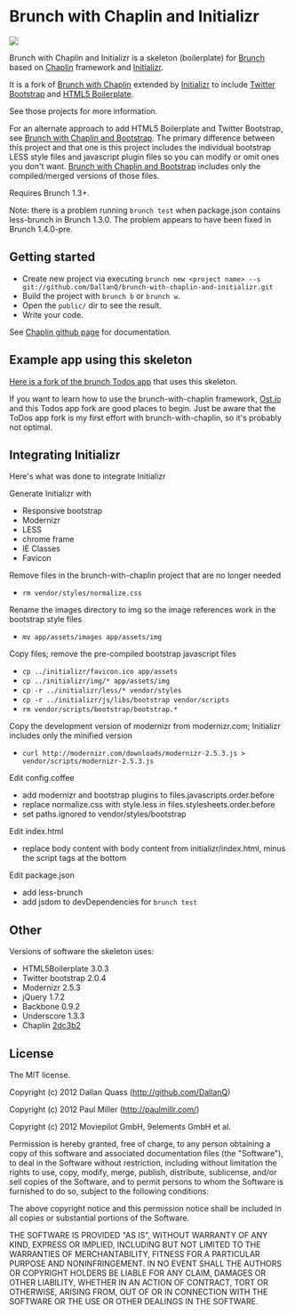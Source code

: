 # Brunch with Chaplin and Initializr
![](https://a248.e.akamai.net/camo.github.com/b7ebb8bbcec7938940cf8e9c441124c3bddafd3a/687474703a2f2f662e636c2e6c792f6974656d732f34373039326b30423141334a317a3166306b34362f6277632e706e67)

Brunch with Chaplin and Initializr is a skeleton (boilerplate) for [Brunch](http://brunch.io)
based on [Chaplin](https://github.com/chaplinjs/chaplin) framework
and [Initializr](http://www.initializr.com/).

It is a fork of [Brunch with Chaplin](https://github.com/paulmillr/brunch-with-chaplin)
extended by [Initializr](http://www.initializr.com/) to include [Twitter Bootstrap](http://twitter.github.com/bootstrap/)
and [HTML5 Boilerplate](http://html5boilerplate.com/).

See those projects for more information.

For an alternate approach to add HTML5 Boilerplate and Twitter Bootstrap, see [Brunch with Chaplin and Bootstrap](https://github.com/vip32/brunch-with-chaplin-and-bootstrap).
The primary difference between this project and that one is this project includes the individual
bootstrap LESS style files and javascript plugin files so you can modify or omit ones you don't want.
[Brunch with Chaplin and Bootstrap](https://github.com/vip32/brunch-with-chaplin-and-bootstrap) includes only the
compiled/merged versions of those files.

Requires Brunch 1.3+.

Note: there is a problem running `brunch test` when package.json contains less-brunch in Brunch 1.3.0.
The problem appears to have been fixed in Brunch 1.4.0-pre.

## Getting started
* Create new project via executing `brunch new <project name> --s git://github.com/DallanQ/brunch-with-chaplin-and-initializr.git`
* Build the project with `brunch b` or `brunch w`.
* Open the `public/` dir to see the result.
* Write your code.

See [Chaplin github page](https://github.com/chaplinjs/chaplin) for
documentation.

## Example app using this skeleton

[Here is a fork of the brunch Todos app](https://github.com/DallanQ/todos) that uses this skeleton.

If you want to learn how to use the brunch-with-chaplin framework, [Ost.io](https://github.com/paulmillr/ostio)
and this Todos app fork are good places to begin. Just be aware that the ToDos app fork is my first effort with
brunch-with-chaplin, so it's probably not optimal.

## Integrating Initializr

Here's what was done to integrate Initializr

Generate Initializr with
* Responsive bootstrap
* Modernizr
* LESS
* chrome frame
* IE Classes
* Favicon

Remove files in the brunch-with-chaplin project that are no longer needed
* `rm vendor/styles/normalize.css`

Rename the images directory to img so the image references work in the bootstrap style files
* `mv app/assets/images app/assets/img`

Copy files; remove the pre-compiled bootstrap javascript files
* `cp ../initializr/favicon.ico app/assets`
* `cp ../initializr/img/* app/assets/img`
* `cp -r ../initializr/less/* vendor/styles`
* `cp -r ../initializr/js/libs/bootstrap vendor/scripts`
* `rm vendor/scripts/bootstrap/bootstrap.*`

Copy the development version of modernizr from modernizr.com; Initializr includes only the minified version
* `curl http://modernizr.com/downloads/modernizr-2.5.3.js > vendor/scripts/modernizr-2.5.3.js`

Edit config.coffee
* add modernizr and bootstrap plugins to files.javascripts.order.before
* replace normalize.css with style.less in files.stylesheets.order.before
* set paths.ignored to vendor/styles/bootstrap

Edit index.html
* replace body content with body content from initializr/index.html, minus the script tags at the bottom

Edit package.json
* add less-brunch
* add jsdom to devDependencies for `brunch test`

## Other
Versions of software the skeleton uses:

* HTML5Boilerplate 3.0.3
* Twitter bootstrap 2.0.4
* Modernizr 2.5.3
* jQuery 1.7.2
* Backbone 0.9.2
* Underscore 1.3.3
* Chaplin [2dc3b2](https://github.com/moviepilot/chaplin/commit/2dc3b2e2d0eb95678367aad3e2af0f16c889bac7)

## License
The MIT license.

Copyright (c) 2012 Dallan Quass (http://github.com/DallanQ)

Copyright (c) 2012 Paul Miller (http://paulmillr.com/)

Copyright (c) 2012 Moviepilot GmbH, 9elements GmbH et al.

Permission is hereby granted, free of charge, to any person obtaining a copy of
this software and associated documentation files (the "Software"), to deal in
the Software without restriction, including without limitation the rights to
use, copy, modify, merge, publish, distribute, sublicense, and/or sell copies
of the Software, and to permit persons to whom the Software is furnished to do
so, subject to the following conditions:

The above copyright notice and this permission notice shall be included in all
copies or substantial portions of the Software.

THE SOFTWARE IS PROVIDED "AS IS", WITHOUT WARRANTY OF ANY KIND, EXPRESS OR
IMPLIED, INCLUDING BUT NOT LIMITED TO THE WARRANTIES OF MERCHANTABILITY,
FITNESS FOR A PARTICULAR PURPOSE AND NONINFRINGEMENT. IN NO EVENT SHALL THE
AUTHORS OR COPYRIGHT HOLDERS BE LIABLE FOR ANY CLAIM, DAMAGES OR OTHER
LIABILITY, WHETHER IN AN ACTION OF CONTRACT, TORT OR OTHERWISE, ARISING FROM,
OUT OF OR IN CONNECTION WITH THE SOFTWARE OR THE USE OR OTHER DEALINGS IN THE
SOFTWARE.

